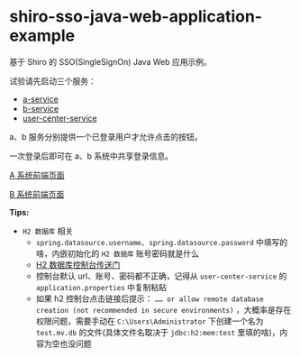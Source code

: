 # shiro-sso-java-web-application-example

基于 Shiro 的 SSO(SingleSignOn) Java Web 应用示例。

试验请先启动三个服务：
- [a-service](a-service)
- [b-service](b-service)
- [user-center-service](user-center-service)


a、b 服务分别提供一个已登录用户才允许点击的按钮。

一次登录后即可在 a、b 系统中共享登录信息。

[A 系统前端页面](http://localhost:8081/)

[B 系统前端页面](http://localhost:8082/)

**Tips:**

- `H2 数据库` 相关
    - `spring.datasource.username`、`spring.datasource.password` 中填写的啥，内嵌初始化的 `H2 数据库` 账号密码就是什么
    - [H2 数据库控制台传送门](http://localhost:8080/h2-console)
    - 控制台默认 url、账号、密码都不正确，记得从 `user-center-service` 的 `application.properties` 中复制粘贴
    - 如果 h2 控制台点击链接后提示： `…… or allow remote database creation (not recommended in secure environments)` ，大概率是存在权限问题，需要手动在 `C:\Users\Administrator` 下创建一个名为 `test.mv.db` 的文件(具体文件名取决于 `jdbc:h2:mem:test` 里填的啥)，内容为空也没问题
